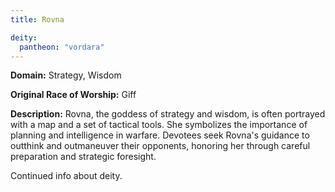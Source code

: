 ```yaml
---
title: Rovna

deity: 
  pantheon: "vordara"
---
```


**Domain:** Strategy, Wisdom

**Original Race of Worship:** Giff

**Description:** Rovna, the goddess of strategy and wisdom, is often portrayed with a map and a set of tactical tools. She symbolizes the importance of planning and intelligence in warfare. Devotees seek Rovna's guidance to outthink and outmaneuver their opponents, honoring her through careful preparation and strategic foresight.

<!--more-->

<div class="todo">Continued info about deity.</div>